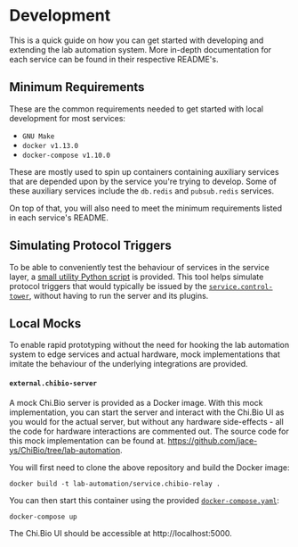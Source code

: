 # Development

This is a quick guide on how you can get started with developing and extending the lab automation system. More in-depth documentation for each service can be found in their respective README's.

## Minimum Requirements

These are the common requirements needed to get started with local development for most services:

- `GNU Make`
- `docker v1.13.0`
- `docker-compose v1.10.0`

These are mostly used to spin up containers containing auxiliary services that are depended upon by the service you're trying to develop. Some of these auxiliary services include the `db.redis` and `pubsub.redis` services.

On top of that, you will also need to meet the minimum requirements listed in each service's README.

## Simulating Protocol Triggers

To be able to conveniently test the behaviour of services in the service layer, a [small utility Python script](../protocols) is provided. This tool helps simulate protocol triggers that would typically be issued by the [`service.control-tower`](../services/control-tower), without having to run the server and its plugins.

## Local Mocks

To enable rapid prototyping without the need for hooking the lab automation system to edge services and actual hardware, mock implementations that imitate the behaviour of the underlying integrations are provided.

#### `external.chibio-server`

A mock Chi.Bio server is provided as a Docker image. With this mock implementation, you can start the server and interact with the Chi.Bio UI as you would for the actual server, but without any hardware side-effects - all the code for hardware interactions are commented out. The source code for this mock implementation can be found at. https://github.com/jace-ys/ChiBio/tree/lab-automation.

You will first need to clone the above repository and build the Docker image:

```
docker build -t lab-automation/service.chibio-relay .
```

You can then start this container using the provided [`docker-compose.yaml`](../docker-compose.yaml):

```
docker-compose up
```

The Chi.Bio UI should be accessible at http://localhost:5000.
